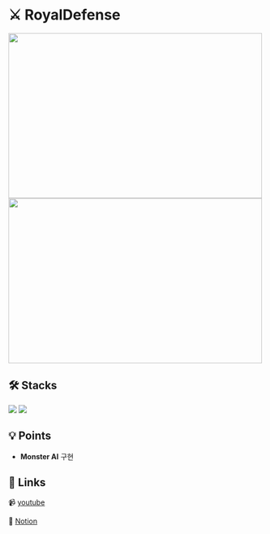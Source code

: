 # ⚔ RoyalDefense
<img src="https://github.com/LeeYuJoung/RoyalDefense/blob/main/Intro_Image.png" width="500" height="325"/><img src="https://github.com/LeeYuJoung/RoyalDefense/blob/main/InGame_Image.png" width="500" height="325"/>

## 🛠 Stacks
![](https://img.shields.io/badge/Unity-100000?style=for-the-badge&logo=unity&logoColor=white) 
![](https://img.shields.io/badge/C%23-239120?style=for-the-badge&logo=c-sharp&logoColor=white)

## 💡 Points
+ **Monster AI** 구현

## 🔗 Links
 📹 [youtube](https://youtu.be/ZUyHROVLqVg)
 
 📒 [Notion](https://www.notion.so/Royal-Defense-0e1e72b8a303413795e148e61015336c)
